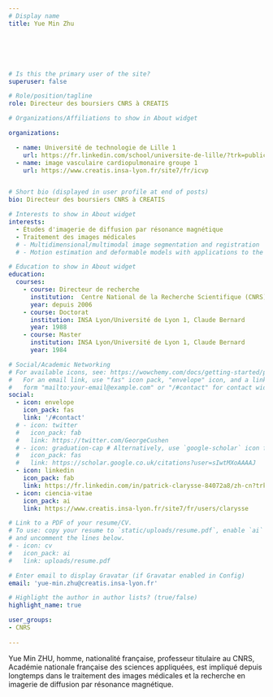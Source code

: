 ```yaml
---
# Display name
title: Yue Min Zhu






# Is this the primary user of the site?
superuser: false

# Role/position/tagline
role: Directeur des boursiers CNRS à CREATIS

# Organizations/Affiliations to show in About widget

organizations:

  - name: Université de technologie de Lille 1
    url: https://fr.linkedin.com/school/universite-de-lille/?trk=public_profile_topcard-school 
  - name: image vasculaire cardiopulmonaire groupe 1
    url: https://www.creatis.insa-lyon.fr/site7/fr/icvp


# Short bio (displayed in user profile at end of posts)
bio: Directeur des boursiers CNRS à CREATIS

# Interests to show in About widget
interests:
  - Études d'imagerie de diffusion par résonance magnétique
  - Traitement des images médicales
  # - Multidimensional/multimodal image segmentation and registration
  # - Motion estimation and deformable models with applications to the 3D analysis of the heart functions

# Education to show in About widget
education:
  courses:
    - course: Directeur de recherche
      institution:  Centre National de la Recherche Scientifique (CNRS), CREATIS
      year: depuis 2006
    - course: Doctorat
      institution: INSA Lyon/Université de Lyon 1, Claude Bernard
      year: 1988
    - course: Master
      institution: INSA Lyon/Université de Lyon 1, Claude Bernard
      year: 1984 

# Social/Academic Networking
# For available icons, see: https://wowchemy.com/docs/getting-started/page-builder/#icons
#   For an email link, use "fas" icon pack, "envelope" icon, and a link in the
#   form "mailto:your-email@example.com" or "/#contact" for contact widget.
social:
  - icon: envelope
    icon_pack: fas
    link: '/#contact'
  # - icon: twitter
  #   icon_pack: fab
  #   link: https://twitter.com/GeorgeCushen
  # - icon: graduation-cap # Alternatively, use `google-scholar` icon from `ai` icon pack
  #   icon_pack: fas
  #   link: https://scholar.google.co.uk/citations?user=sIwtMXoAAAAJ
  - icon: linkedin
    icon_pack: fab
    link: https://fr.linkedin.com/in/patrick-clarysse-84072a8/zh-cn?trk=people-guest_people_search-card
  - icon: ciencia-vitae
    icon_pack: ai
    link: https://www.creatis.insa-lyon.fr/site7/fr/users/clarysse 

# Link to a PDF of your resume/CV.
# To use: copy your resume to `static/uploads/resume.pdf`, enable `ai` icons in `params.toml`,
# and uncomment the lines below.
# - icon: cv
#   icon_pack: ai
#   link: uploads/resume.pdf

# Enter email to display Gravatar (if Gravatar enabled in Config)
email: 'yue-min.zhu@creatis.insa-lyon.fr'

# Highlight the author in author lists? (true/false)
highlight_name: true

user_groups:
- CNRS
 
---
```


Yue Min ZHU, homme, nationalité française, professeur titulaire au CNRS, Académie nationale française des sciences appliquées, est impliqué depuis longtemps dans le traitement des images médicales et la recherche en imagerie de diffusion par résonance magnétique.
